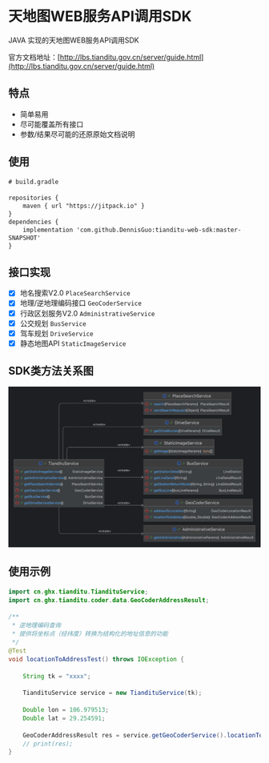 # 天地图WEB服务API调用SDK

JAVA 实现的天地图WEB服务API调用SDK

官方文档地址：[http://lbs.tianditu.gov.cn/server/guide.html](http://lbs.tianditu.gov.cn/server/guide.html)

## 特点

- 简单易用
- 尽可能覆盖所有接口
- 参数/结果尽可能的还原原始文档说明

## 使用

```shell
# build.gradle

repositories {
    maven { url "https://jitpack.io" }
}
dependencies {
    implementation 'com.github.DennisGuo:tianditu-web-sdk:master-SNAPSHOT'
}
```

## 接口实现

- [x] 地名搜索V2.0 `PlaceSearchService`
- [x] 地理/逆地理编码接口 `GeoCoderService`
- [x] 行政区划服务V2.0 `AdministrativeService`
- [x] 公交规划 `BusService`
- [x] 驾车规划 `DriveService`
- [x] 静态地图API `StaticImageService`

## SDK类方法关系图

![](./uml.png)

## 使用示例

```java
import cn.ghx.tianditu.TiandituService;
import cn.ghx.tianditu.coder.data.GeoCoderAddressResult;

/**
 * 逆地理编码查询
 * 提供将坐标点（经纬度）转换为结构化的地址信息的功能
 */
@Test
void locationToAddressTest() throws IOException {

    String tk = "xxxx";

    TiandituService service = new TiandituService(tk);

    Double lon = 106.979513;
    Double lat = 29.254591;

    GeoCoderAddressResult res = service.getGeoCoderService().locationToAddress(lon, lat);
    // print(res);
}

```